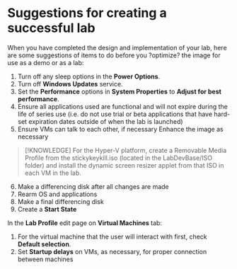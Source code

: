 # Suggestions for creating a successful lab

When you have completed the design and implementation of your lab, here are some suggestions of items to do before you ?optimize? the image for use as a demo or as a lab:

1. Turn off any sleep options in the **Power Options**.
1. Turn off **Windows Updates** service.
1. Set the **Performance** options in **System Properties** to **Adjust for best performance**.
1. Ensure all applications used are functional and will not expire during the life of series use (i.e. do not use trial or beta applications that have hard-set expiration dates outside of when the lab is launched)
1. Ensure VMs can talk to each other, if necessary
Enhance the image as necessary
>[!KNOWLEDGE] For the Hyper-V platform, create a Removable Media Profile from the stickykeykill.iso (located in the LabDevBase/ISO folder) and install the dynamic screen resizer applet from that ISO in each VM in the lab.
6. Make a differencing disk after all changes are made
7. Rearm OS and applications
8. Make a final differencing disk
9. Create a **Start State**

In the **Lab Profile** edit page on **Virtual Machines** tab:

1. For the virtual machine that the user will interact with first, check **Default selection**.
1. Set **Startup delays** on VMs, as necessary, for proper connection between machines

